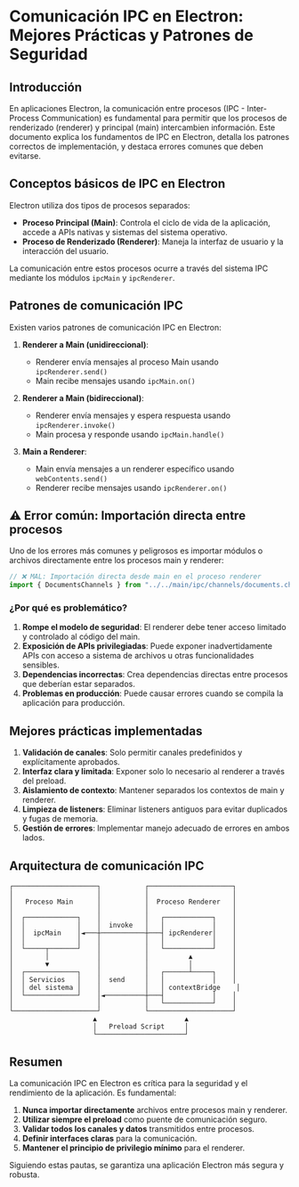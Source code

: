 # Comunicación IPC en Electron: Mejores Prácticas y Patrones de Seguridad

## Introducción

En aplicaciones Electron, la comunicación entre procesos (IPC - Inter-Process Communication) es fundamental para permitir que los procesos de renderizado (renderer) y principal (main) intercambien información. Este documento explica los fundamentos de IPC en Electron, detalla los patrones correctos de implementación, y destaca errores comunes que deben evitarse.

## Conceptos básicos de IPC en Electron

Electron utiliza dos tipos de procesos separados:

- **Proceso Principal (Main)**: Controla el ciclo de vida de la aplicación, accede a APIs nativas y sistemas del sistema operativo.
- **Proceso de Renderizado (Renderer)**: Maneja la interfaz de usuario y la interacción del usuario.

La comunicación entre estos procesos ocurre a través del sistema IPC mediante los módulos `ipcMain` y `ipcRenderer`.

## Patrones de comunicación IPC

Existen varios patrones de comunicación IPC en Electron:

1. **Renderer a Main (unidireccional)**:
   - Renderer envía mensajes al proceso Main usando `ipcRenderer.send()`
   - Main recibe mensajes usando `ipcMain.on()`

2. **Renderer a Main (bidireccional)**:
   - Renderer envía mensajes y espera respuesta usando `ipcRenderer.invoke()`
   - Main procesa y responde usando `ipcMain.handle()`

3. **Main a Renderer**:
   - Main envía mensajes a un renderer específico usando `webContents.send()`
   - Renderer recibe mensajes usando `ipcRenderer.on()`

## ⚠️ Error común: Importación directa entre procesos

Uno de los errores más comunes y peligrosos es importar módulos o archivos directamente entre los procesos main y renderer:

```typescript
// ❌ MAL: Importación directa desde main en el proceso renderer
import { DocumentsChannels } from "../../main/ipc/channels/documents.channels"
```

### ¿Por qué es problemático?

1. **Rompe el modelo de seguridad**: El renderer debe tener acceso limitado y controlado al código del main.
2. **Exposición de APIs privilegiadas**: Puede exponer inadvertidamente APIs con acceso a sistema de archivos u otras funcionalidades sensibles.
3. **Dependencias incorrectas**: Crea dependencias directas entre procesos que deberían estar separados.
4. **Problemas en producción**: Puede causar errores cuando se compila la aplicación para producción.

## Mejores prácticas implementadas

1. **Validación de canales**: Solo permitir canales predefinidos y explícitamente aprobados.
2. **Interfaz clara y limitada**: Exponer solo lo necesario al renderer a través del preload.
3. **Aislamiento de contexto**: Mantener separados los contextos de main y renderer.
4. **Limpieza de listeners**: Eliminar listeners antiguos para evitar duplicados y fugas de memoria.
5. **Gestión de errores**: Implementar manejo adecuado de errores en ambos lados.

## Arquitectura de comunicación IPC

```
┌─────────────────────┐           ┌─────────────────────┐
│                     │           │                     │
│   Proceso Main      │           │  Proceso Renderer   │
│                     │           │                     │
│  ┌─────────────┐    │           │   ┌────────────┐    │
│  │             │    │  invoke   │   │            │    │
│  │  ipcMain    │◄───┼───────────┼───┤ ipcRenderer│    │
│  │             │    │           │   │            │    │
│  └─────┬───────┘    │           │   └────────────┘    │
│        │            │           │          ▲          │
│        ▼            │           │          │          │
│  ┌─────────────┐    │           │   ┌──────┴─────┐    │
│  │ Servicios   │    │  send     │   │            │    │
│  │ del sistema │    │           │   │ contextBridge    │
│  └─────────────┘    │◄──────────┼───┤            │    │
│                     │           │   └────────────┘    │
└─────────────────────┘           └─────────────────────┘
                     ▲                      ▲
                     │   Preload Script     │
                     └──────────────────────┘
```

## Resumen

La comunicación IPC en Electron es crítica para la seguridad y el rendimiento de la aplicación. Es fundamental:

1. **Nunca importar directamente** archivos entre procesos main y renderer.
2. **Utilizar siempre el preload** como puente de comunicación seguro.
3. **Validar todos los canales y datos** transmitidos entre procesos.
4. **Definir interfaces claras** para la comunicación.
5. **Mantener el principio de privilegio mínimo** para el renderer.

Siguiendo estas pautas, se garantiza una aplicación Electron más segura y robusta. 